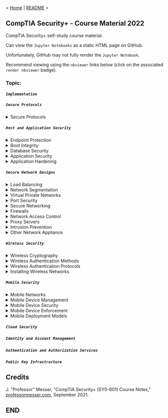 < [Home](https://github.com/SeanOhAileasa) | [README](https://github.com/SeanOhAileasa/syp-implementation/blob/main/README.md) >

## CompTIA Security+ - Course Material 2022

CompTIA Security+ self-study course material.

Can view the ``Jupyter Notebooks`` as a static HTML page on GitHub.

Unfortunately, GitHub may not fully render the ``Jupyter Notebook``.

Recommend viewing using the ``nbviewer`` links below (click on the associated ``render nbviewer`` badge).

### Topic:

#### ``Implementation``

##### ``Secure Protocols``

<details close>
    <summary>Secure Protocols</summary>

- [Secure Protocols](https://nbviewer.org/github/SeanOhAileasa/syp-implementation/blob/main/rc/secure-protocols/syp-secure-protocols.ipynb#a) <br/>
</details>

##### ``Host and Application Security``

<details close>
    <summary>Endpoint Protection</summary>

- [Endpoint Protection](https://nbviewer.org/github/SeanOhAileasa/syp-implementation/blob/main/rc/host-and-application-security/syp-endpoint-protection.ipynb#a) <br/>
</details>

<details close>
    <summary>Boot Integrity</summary>

- [Boot Integrity](https://nbviewer.org/github/SeanOhAileasa/syp-implementation/blob/main/rc/host-and-application-security/syp-boot-integrity.ipynb#a) <br/>
</details>

<details close>
    <summary>Database Security</summary>

- [Database Security](https://nbviewer.org/github/SeanOhAileasa/syp-implementation/blob/main/rc/host-and-application-security/syp-database-security.ipynb#a) <br/>
</details>

<details close>
    <summary>Application Security</summary>

- [Application Security](https://nbviewer.org/github/SeanOhAileasa/syp-implementation/blob/main/rc/host-and-application-security/syp-application-security.ipynb#a) <br/>
</details>

<details close>
    <summary>Application Hardening</summary>

- [Application Hardening](https://nbviewer.org/github/SeanOhAileasa/syp-implementation/blob/main/rc/host-and-application-security/syp-application-hardening.ipynb#a) <br/>
</details>

##### ``Secure Network Designs``

<details close>
    <summary>Load Balancing</summary>

- [Load Balancing](https://nbviewer.org/github/SeanOhAileasa/syp-implementation/blob/main/rc/secure-network-designs/syp-load-balancing.ipynb#a) <br/>
</details>

<details close>
    <summary>Network Segmentation</summary>

- [Network Segmentation](https://nbviewer.org/github/SeanOhAileasa/syp-implementation/blob/main/rc/secure-network-designs/syp-network-segmentation.ipynb#a) <br/>
</details>

<details close>
    <summary>Virtual Private Networks</summary>

- [Virtual Private Networks](https://nbviewer.org/github/SeanOhAileasa/syp-implementation/blob/main/rc/secure-network-designs/syp-virtual-private-networks.ipynb#a) <br/>
</details>

<details close>
    <summary>Port Security</summary>

- [Port Security](https://nbviewer.org/github/SeanOhAileasa/syp-implementation/blob/main/rc/secure-network-designs/syp-port-security.ipynb#a) <br/>
</details>

<details close>
    <summary>Secure Networking</summary>

- [Secure Networking](https://nbviewer.org/github/SeanOhAileasa/syp-implementation/blob/main/rc/secure-network-designs/syp-secure-networking.ipynb#a) <br/>
</details>

<details close>
    <summary>Firewalls</summary>

- [Firewalls](https://nbviewer.org/github/SeanOhAileasa/syp-implementation/blob/main/rc/secure-network-designs/syp-firewalls.ipynb#a) <br/>
</details>

<details close>
    <summary>Network Access Control</summary>

- [Network Access Control](https://nbviewer.org/github/SeanOhAileasa/syp-implementation/blob/main/rc/secure-network-designs/syp-network-access-control.ipynb#a) <br/>
</details>

<details close>
    <summary>Proxy Servers</summary>

- [Proxy Servers](https://nbviewer.org/github/SeanOhAileasa/syp-implementation/blob/main/rc/secure-network-designs/syp-proxy-servers.ipynb#a) <br/>
</details>

<details close>
    <summary>Intrusion Prevention</summary>

- [Intrusion Prevention](https://nbviewer.org/github/SeanOhAileasa/syp-implementation/blob/main/rc/secure-network-designs/syp-intrusion-prevention.ipynb#a) <br/>
</details>

<details close>
    <summary>Other Network Appliance</summary>

- [Other Network Appliance](https://nbviewer.org/github/SeanOhAileasa/syp-implementation/blob/main/rc/secure-network-designs/syp-other-network-appliances.ipynb#a) <br/>
</details>

##### ``Wireless Security``

<details close>
    <summary>Wireless Cryptography</summary>

- [Wireless Cryptography](https://nbviewer.org/github/SeanOhAileasa/syp-implementation/blob/main/rc/wireless-security/syp-wireless-cryptography.ipynb#a) <br/>
</details>

<details close>
    <summary>Wireless Authentication Methods</summary>

- [Wireless Authentication Methods](https://nbviewer.org/github/SeanOhAileasa/syp-implementation/blob/main/rc/wireless-security/syp-wireless-authentication-methods.ipynb#a) <br/>
</details>

<details close>
    <summary>Wireless Authentication Protocols</summary>

- [Wireless Authentication Protocols](https://nbviewer.org/github/SeanOhAileasa/syp-implementation/blob/main/rc/wireless-security/syp-wireless-authentication-protocols.ipynb#a) <br/>
</details>

<details close>
    <summary>Installing Wireless Networks</summary>

- [Installing Wireless Networks](https://nbviewer.org/github/SeanOhAileasa/syp-implementation/blob/main/rc/wireless-security/syp-installing-wireless-networks.ipynb#a) <br/>
</details>

##### ``Mobile Security``

<details close>
    <summary>Mobile Networks</summary>

- [Mobile Networks](https://nbviewer.org/github/SeanOhAileasa/syp-implementation/blob/main/rc/mobile-security/syp-mobile-networks.ipynb#a) <br/>
</details>

<details close>
    <summary>Mobile Device Management</summary>

- [Mobile Device Management](https://nbviewer.org/github/SeanOhAileasa/syp-implementation/blob/main/rc/mobile-security/syp-mobile-device-management.ipynb#a) <br/>
</details>

<details close>
    <summary>Mobile Device Security</summary>

- [Mobile Device Security](https://nbviewer.org/github/SeanOhAileasa/syp-implementation/blob/main/rc/mobile-security/syp-mobile-device-security.ipynb#a) <br/>
</details>

<details close>
    <summary>Mobile Device Enforcement</summary>

- [Mobile Device Enforcement](https://nbviewer.org/github/SeanOhAileasa/syp-implementation/blob/main/rc/mobile-security/syp-mobile-device-enforcement.ipynb#a) <br/>
</details>

<details close>
    <summary>Mobile Deployment Models</summary>

- [Mobile Deployment Models](https://nbviewer.org/github/SeanOhAileasa/syp-implementation/blob/main/rc/mobile-security/syp-mobile-deployment-models.ipynb#a) <br/>
</details>

##### ``Cloud Security``

##### ``Identity and Account Management``

##### ``Authentication and Authorization Services``

##### ``Public Key Infrastructure``

## Credits

J. "Professor" Messer, "CompTIA Security+ (SY0-601) Course Notes," [professormesser.com](https://web.archive.org/web/20220521181010/https://www.professormesser.com/security-plus/sy0-601/sy0-601-video/sy0-601-comptia-security-plus-course/), September 2021.

## END